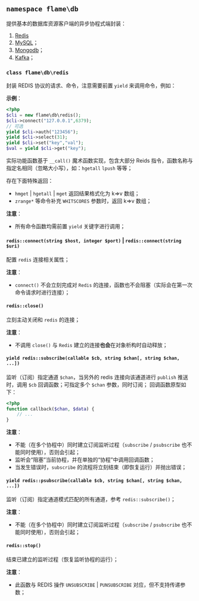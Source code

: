 ## `namespace flame\db`
提供基本的数据库资源客户端的异步协程式端封装：
1. [Redis](/php-flame/flame_db)
2. [MySQL](/php-flame/flame_db_mysql)；
3. [Mongodb](/php-flame/flame_db_mongodb)；
4. [Kafka](/php-flame/flame_db_kafka)；

### `class flame\db\redis`
封装 REDIS 协议的请求、命令，注意需要前置 `yield` 来调用命令，例如：

**示例**：
``` PHP
<?php
$cli = new flame\db\redis();
$cli->connect("127.0.0.1",6379);
// 可选
yield $cli->auth("123456");
yield $cli->select(31);
yield $cli->set("key","val");
$val = yield $cli->get("key");
```

实际功能函数基于 `__call()` 魔术函数实现，包含大部分 Reids 指令，函数名称与指定名相同（忽略大小写），如：`hgetall` `lpush` 等等；

存在下面特殊返回：
* `hmget` | `hgetall` | `mget` 返回结果格式化为 k=>v 数组；
* `zrange*` 等命令补充 `WHITSCORES` 参数时，返回 k=>v 数组；

**注意**：
* 所有命令函数均需前置 `yield` 关键字进行调用；

#### `redis::connect(string $host, integer $port)` | `redis::connect(string $uri)`
配置 `redis` 连接相关属性；

**注意**：
* `connect()` 不会立刻完成对 `Redis` 的连接，函数也不会阻塞（实际会在第一次命令请求时进行连接）；

#### `redis::close()`
立刻主动关闭和 `redis` 的连接；

**注意**：
* 不调用 `close()` 与 `Redis` 建立的连接**也会**在对象析构时自动释放；

#### `yield redis::subscribe(callable $cb, string $chan[, string $chan, ...])`
监听（订阅）指定通道 `$chan`，当另外的 redis 连接向该通道进行 `publish` 推送时，调用 `$cb` 回调函数；可指定多个 `$chan` 参数，同时订阅；
回调函数原型如下：
``` PHP
<?php
function callback($chan, $data) {
	// ...
}
```

**注意**：
* 不能（在多个协程中）同时建立订阅监听过程（`subscribe` / `psubscribe` 也不能同时使用），否则会引起；
* 监听会“阻塞”当前协程，并在单独的“协程”中调用回调函数；
* 当发生错误时，`subscribe` 的流程将立刻结束（即恢复运行）并抛出错误；

#### `yield redis::psubscribe(callable $cb, string $chan[, string $chan, ...])`
监听（订阅）指定通道模式匹配的所有通道，参考 `redis::subscribe()`；

**注意**：
* 不能（在多个协程中）同时建立订阅监听过程（`subscribe` / `psubscribe` 也不能同时使用），否则会引起；

#### `redis::stop()`
结束已建立的监听过程（恢复监听协程的运行）；

**注意**：
* 此函数与 REDIS 操作 `UNSUBSCRIBE` | `PUNSUBSCRIBE` 对应，但不支持传递参数；
